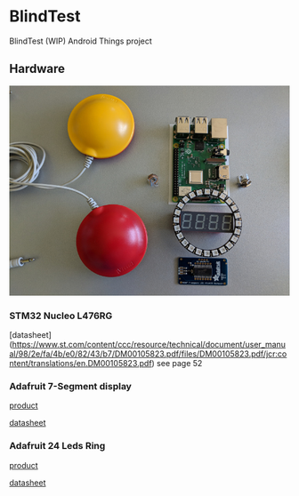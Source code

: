 # BlindTest

BlindTest (WIP) Android Things project

## Hardware

![](doc/hardware.jpg "Hardware")

### STM32 Nucleo L476RG

[datasheet] (https://www.st.com/content/ccc/resource/technical/document/user_manual/98/2e/fa/4b/e0/82/43/b7/DM00105823.pdf/files/DM00105823.pdf/jcr:content/translations/en.DM00105823.pdf) see page 52


### Adafruit 7-Segment display

[product](https://www.adafruit.com/product/881)

[datasheet](https://cdn-shop.adafruit.com/datasheets/ht16K33v110.pdf)


### Adafruit 24 Leds Ring

[product](https://www.adafruit.com/product/1586)

[datasheet](https://cdn-shop.adafruit.com/product-files/1138/SK6812+LED+datasheet+.pdf)


